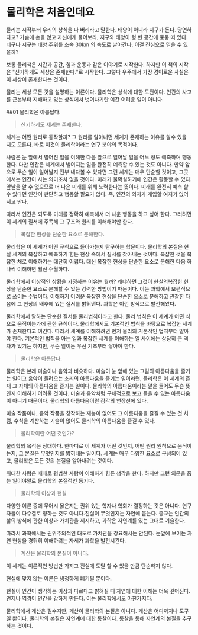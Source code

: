 # 물리학은 처음인데요

물리는 시작부터 우리의 상식을 다 버리라고 말한다. 태양이 아니라 지구가 돈다. 당연하다고? 가슴에 손을 얹고 자신에게 물어보라, 지구와 태양이 텅 빈 공간에 둥둥 떠 있다. 더구나 지구는 태양 주위를 초속 30km 의 속도로 날아간다. 이걸 진심으로 믿을 수 있을까?

보통 물리책은 시간과 공간, 힘과 운동과 같은 이야기로 시작한다. 하지만 이 책의 시작은 "신기하게도 세상은 존재한다."로 시작한다. 그렇다 우주에서 가장 경이로운 사실은 이 세상이 존재한다는 것이다. 

물리는 세상 모든 것을 설명하는 이론이다. 물리학은 상식에 대한 도전이다. 인간의 사고를 근본부터 지배하고 있는 상식에서 벗어나기란 여간 어려운 일이 아니다. 

##01 물리학은 아름답다.

> 신기하게도 세계는 존재한다.

세계는 어떤 원리로 동작할까? 그 원리를 알아내면 세계가 존재하는 이유를 알수 있을 지도 모른다. 바로 이것이 물리학이라는 연구 분야의 목적이다. 

사람은 눈 앞에서 벌어진 일을 이해한 다음 앞으로 일어날 일을 어느 정도 예측하며 행동한다. 다만 인간은 세계에서 벌어지는 일을 완전히 예측할 수 있는 것도 아니다. 만약 앞으로 무슨 일이 일어날지 전부 내다볼 수 있다면 그런 세계는 매우 단순할 것이고, 그곳에서는 인간이 사는 의미조차 없을 것이다. 미래가 불확실하기에 인간은 활동할 수 있다. 앞날을 알 수 없으므로 더 나은 미래를 위해 노력한다는 뜻이다. 미래를 완전히 예측 할 수 있다면 인간이 판단하고 행동할 필요가 없다. 즉, 인간의 의지가 개입할 여지가 없어지고 만다. 

따라서 인간은 되도록 미래를 정확히 예측해서 더 나운 행동을 하고 싶어 한다. 그러려면 이 세계의 질서에 주목해 그 구조와 원리를 이해해야만 한다.

>복잡한 현상을 단순한 요소로 분해한다.

물리학은 이 세계가 어떤 규칙으로 돌아가는지 탐구하는 학문이다. 물리학의 본질은 현실 세계의 복잡하고 예측하기 힘든 현상 속에서 질서를 찾아내는 것이다. 복잡한 것을 복잡한 채로 이해하기는 대단히 어렵다. 대신 복잡한 현상을 단순한 요소로 분해한 다음 하나씩 이해하면 훨신 수월하다.

물리학에서 이상적인 상황을 가정하는 이유는 뭘까? 왜냐하면 그것이 현실의복잡한 현상을 단순한 요소로 분해할 수 있는 강력한 방법이기 때문이다. 이는 과학에서 보편적으로 쓰이는 수법이다. 이해하기 어려운 복잡한 현상을 단순한 요소로 분해하고 관찰한 다음에 그 현상의 배후에 있는 질서를 밝혀낸다. 과학은 이런 방식으로 발전해왔다.

물리학에서 말하는 단순한 질서를 물리법칙이라고 한다. 물리 법칙은 이 세계가 어떤 식으로 움직이는가에 관한 규칙이다. 물리학에서도 기본적인 법칙을 바탕으로 복잡한 세계가 존재한다고 여긴다. 따라서 세계를 이해하려면 먼저 물리의 기본적인 법칙부터 알아야 한다. 기본적인 법칙을 아는 일과 복잡한 세계를 이해하는 일 사이에는 상당히 큰 격차가 있기는 하지만, 무슨 일이든 우선 기초부터 쌓아야 한다.

> 물리학은 아름답다.

물리학은 본래 미술이나 음악과 비슷하다. 미술이 눈 앞에 있는 그림의 아름다움을 즐기는 일이고 음악이 들려오는 소리의 아름다움을 즐기는 일이라면, 물리학은 이 세계의 존재 그 자체의 아름다움을 즐기는 일이다. 물리학의 아름다움이라는 말을 들어도 무슨 뜻인지 이해하기 어려울 것이다. 미술과 음악처럼 구체적으로 보고 들을 수 있는 아름다움이 아니기 때문이다. 물리학의 아름다움이란 감각의 연장선에 있다.

미술 작품이나, 음악 작품을 창작하는 재능이 없어도 그 아름다움을 즐길 수 있는 것 처럼, 수식을 계산하는 기술이 없어도 물리학의 아름다움을 즐길 수 있다.

> 물리학이란 어떤 것인가?

물리학의 목적은 장대하다. 한마디로 이 세계가 어떤 것인지, 어떤 원리 원칙으로 움직이는지, 그 본질은 무엇인지를 밝혀내는 일이다. 세계는 매우 다양한 요소로 구성되어 있고, 물리학은 모든 것의 본질을 알아내려는 것이다.

위대한 사람은 때때로 평범한 사람이 이해하기 힘든 생각을 한다. 하지만 그런 의문을 품는 일이야말로 물리학의 본질적인 동기다. 

> 물리학의 이상과 현실

다양한 이론 중에 무어시 옳은지는 권위 있는 학자나 학회가 결정하는 것은 아니다. 연구자들이 다수결로 정하는 것도 아니다.진실이 무엇인지는 자연에 묻는다. 종교는 인간의 삶의 방식에 관한 이상과 가치관을 제시하고, 과학은 자연계를 있는 그대로 기술한다. 

따라서 과학에서는 권위주의적인 태도로 가치관을 강요해서는 안된다. 눈앞에 보이는 자연 현상을 경혀히 이해하려는 자세가 과학을 발전시킨다. 

> 계산은 물리학의 본질이 아니다.

이 세계는 이론적인 방법만 가지고 진실에 도달 할 수 있을 만큼 단순하지 않다. 

현실에 맞지 않는 이론은 냉정하게 폐기될 뿐이다.

현실이 인간이 생각하는 이상과 다르다고 밝혀질 때 자연에 대한 이해는 더욱 깊어진다. 언제나 역경이 인간을 강하게 만든다. 이는 물리학에서도 마찬가지다.



물리학에서 계산은 필수지만, 계산이 물리학의 본질은 아니다. 계산은 어디까지나 도구일 뿐이다. 물리학의 본질은 자연계에 대한 통찰이다. 통찰을 통해 자연계의 본질을 추구하는 것이다. 